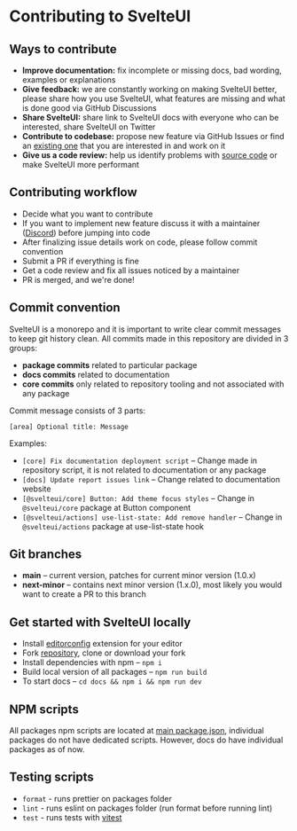 # Contributing to SvelteUI

## Ways to contribute

- **Improve documentation:** fix incomplete or missing docs, bad wording, examples or explanations
- **Give feedback:** we are constantly working on making SvelteUI better, please share how you use SvelteUI, what features are missing and what is done good via GitHub Discussions
- **Share SvelteUI:** share link to SvelteUI docs with everyone who can be interested, share SvelteUI on Twitter
- **Contribute to codebase:** propose new feature via GitHub Issues or find an [existing one](https://svelteui.org/labels/help%20wanted) that you are interested in and work on it
- **Give us a code review:** help us identify problems with [source code](https://svelteui.org) or make SvelteUI more performant

## Contributing workflow

- Decide what you want to contribute
- If you want to implement new feature discuss it with a maintainer ([Discord](https://discord.gg/2J2xmzCS79)) before jumping into code
- After finalizing issue details work on code, please follow commit convention
- Submit a PR if everything is fine
- Get a code review and fix all issues noticed by a maintainer
- PR is merged, and we're done!

## Commit convention

SvelteUI is a monorepo and it is important to write clear commit messages to keep git history clean.
All commits made in this repository are divided in 3 groups:

- **package commits** related to particular package
- **docs commits** related to documentation
- **core commits** only related to repository tooling and not associated with any package

Commit message consists of 3 parts:

```
[area] Optional title: Message
```

Examples:

- `[core] Fix documentation deployment script` – Change made in repository script, it is not related to documentation or any package
- `[docs] Update report issues link` – Change related to documentation website
- `[@svelteui/core] Button: Add theme focus styles` – Change in `@svelteui/core` package at Button component
- `[@svelteui/actions] use-list-state: Add remove handler` – Change in `@svelteui/actions` package at use-list-state hook

## Git branches

- **main** – current version, patches for current minor version (1.0.x)
- **next-minor** – contains next minor version (1.x.0), most likely you would want to create a PR to this branch

## Get started with SvelteUI locally

- Install [editorconfig](https://editorconfig.org/) extension for your editor
- Fork [repository](https://svelteui.org), clone or download your fork
- Install dependencies with npm – `npm i`
- Build local version of all packages – `npm run build`
- To start docs – `cd docs && npm i && npm run dev`

## NPM scripts

All packages npm scripts are located at [main package.json](https://svelteui.org/blob/main/package.json),
individual packages do not have dedicated scripts. However, docs do have individual packages as of now.

## Testing scripts

- `format` - runs prettier on packages folder
- `lint` - runs eslint on packages folder (run format before running lint)
- `test` - runs tests with [vitest](https://vitest.dev/)
